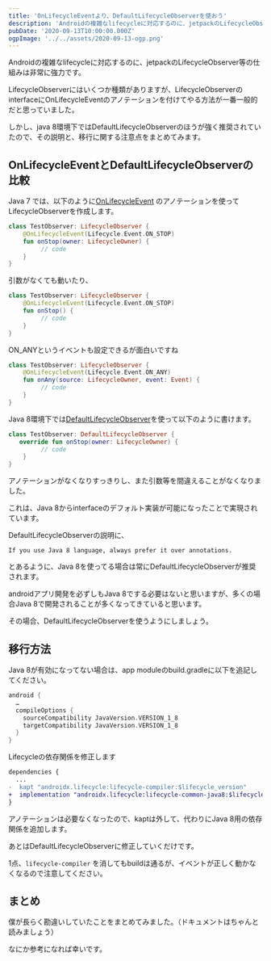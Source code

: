 ```yaml
---
title: 'OnLifecycleEventより、DefaultLifecycleObserverを使おう'
description: 'Androidの複雑なlifecycleに対応するのに、jetpackのLifecycleObserver等の仕組みは非常に強力です。\nLifecycleObserverにはいくつか種類がありますが、LifecycleObserverのinterfaceにOnLifecycleEventのアノテーションを付けてやる方法が一番一般的だと思っていました。\nしかし、java 8環境下ではDefaultLifecycleObserverのほうが強く推奨されていたので、その説明と、移行に関する注意点をまとめてみます。'
pubDate: '2020-09-13T10:00:00.000Z'
ogpImage: '../../assets/2020-09-13-ogp.png'
---
```


Androidの複雑なlifecycleに対応するのに、jetpackのLifecycleObserver等の仕組みは非常に強力です。

LifecycleObserverにはいくつか種類がありますが、LifecycleObserverのinterfaceにOnLifecycleEventのアノテーションを付けてやる方法が一番一般的だと思っていました。

しかし、java 8環境下ではDefaultLifecycleObserverのほうが強く推奨されていたので、その説明と、移行に関する注意点をまとめてみます。

## OnLifecycleEventとDefaultLifecycleObserverの比較
Java 7 では、以下のように[OnLifecycleEvent](https://developer.android.com/reference/androidx/lifecycle/OnLifecycleEvent) のアノテーションを使ってLifecycleObserverを作成します。

```kotlin
class TestObserver: LifecycleObserver {
    @OnLifecycleEvent(Lifecycle.Event.ON_STOP)
    fun onStop(owner: LifecycleOwner) {
         // code
    }
}
```

引数がなくても動いたり、
```kotlin
class TestObserver: LifecycleObserver {
    @OnLifecycleEvent(Lifecycle.Event.ON_STOP)
    fun onStop() {
         // code
    }
}
```

ON_ANYというイベントも設定できるが面白いですね
```kotlin
class TestObserver: LifecycleObserver {
    @OnLifecycleEvent(Lifecycle.Event.ON_ANY)
    fun onAny(source: LifecycleOwner, event: Event) {
         // code
    }
}
```

Java 8環境下では[DefaultLifecycleObserver](https://developer.android.com/reference/androidx/lifecycle/DefaultLifecycleObserver)を使って以下のように書けます。
```kotlin
class TestObserver: DefaultLifecycleObserver {
   override fun onStop(owner: LifecycleOwner) {
         // code
    }
}
```

アノテーションがなくなりすっきりし、また引数等を間違えることがなくなりました。

これは、Java 8からinterfaceのデフォルト実装が可能になったことで実現されています。

DefaultLifecycleObserverの説明に、
```text
If you use Java 8 language, always prefer it over annotations.
```
とあるように、Java 8を使ってる場合は常にDefaultLifecycleObserverが推奨されます。

androidアプリ開発を必ずしもJava 8でする必要はないと思いますが、多くの場合Java 8で開発されることが多くなってきていると思います。

その場合、DefaultLifecycleObserverを使うようにしましょう。

## 移行方法
Java 8が有効になってない場合は、app moduleのbuild.gradleに以下を追記してください。
```groovy
android {
  …
  compileOptions {
    sourceCompatibility JavaVersion.VERSION_1_8
    targetCompatibility JavaVersion.VERSION_1_8
  }
}
```

Lifecycleの依存関係を修正します
```diff
dependencies {
  ...
-  kapt "androidx.lifecycle:lifecycle-compiler:$lifecycle_version"
+  implementation "androidx.lifecycle:lifecycle-common-java8:$lifecycle_version"
}
```

アノテーションは必要なくなったので、kaptは外して、代わりにJava 8用の依存関係を追加します。

あとはDefaultLifecycleObserverに修正していくだけです。

1点、`lifecycle-compiler` を消してもbuildは通るが、イベントが正しく動かなくなるので注意してください。

## まとめ
僕が長らく勘違いしていたことをまとめてみました。（ドキュメントはちゃんと読みましょう）

なにか参考になれば幸いです。